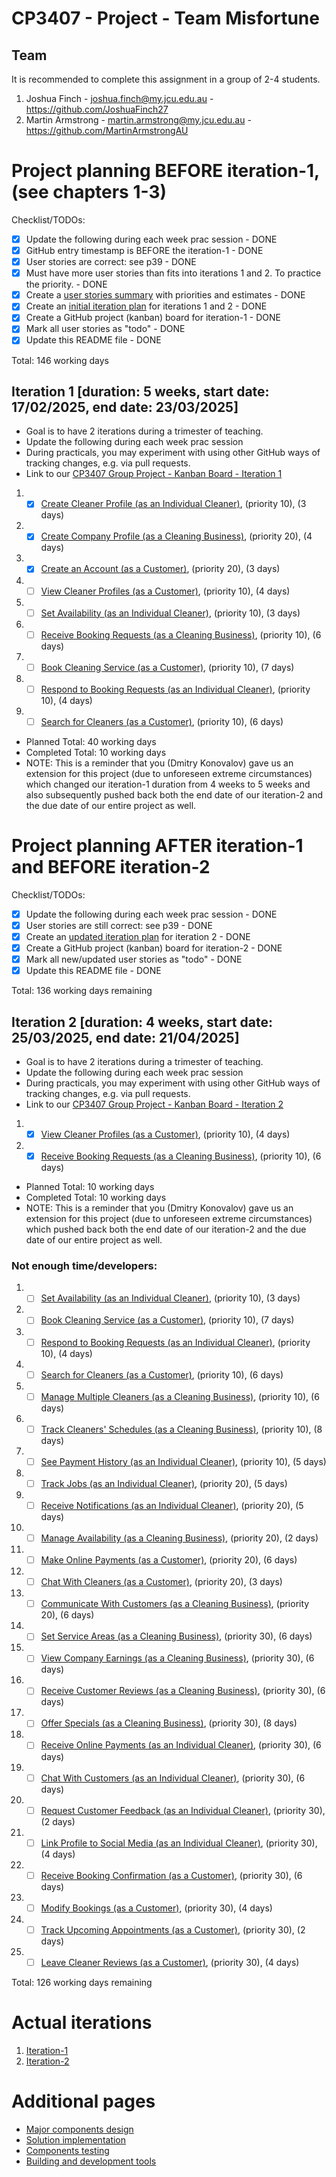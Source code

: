 # CP3407 - Project - Team Misfortune

## Team

It is recommended to complete this assignment in a group of 2-4 students.
1. Joshua Finch - joshua.finch@my.jcu.edu.au - https://github.com/JoshuaFinch27
2. Martin Armstrong - martin.armstrong@my.jcu.edu.au - https://github.com/MartinArmstrongAU


# Project planning BEFORE iteration-1, (see chapters 1-3)
Checklist/TODOs: 
- [x] Update the following during each week prac session - DONE
- [x] GitHub entry timestamp is BEFORE the iteration-1 - DONE
- [x] User stories are correct: see p39 - DONE
- [x] Must have more user stories than fits into iterations 1 and 2. To practice the priority. - DONE
- [x] Create a [user stories summary](./user_stories_summary.md) with priorities and estimates - DONE
- [x] Create an [initial iteration plan](./initial_iteration_plan) for iterations 1 and 2 - DONE
- [x] Create a GitHub project (kanban) board for iteration-1 - DONE
- [x] Mark all user stories as "todo" - DONE
- [x] Update this README file - DONE

Total: 146 working days 

## Iteration 1 [duration: 5 weeks, start date: 17/02/2025, end date: 23/03/2025]

* Goal is to have 2 iterations during a trimester of teaching.
* Update the following during each week prac session
* During practicals, you may experiment with using other GitHub ways of tracking changes, e.g. via pull requests.
* Link to our [CP3407 Group Project - Kanban Board - Iteration 1](https://github.com/users/MartinArmstrongAU/projects/11)

1. - [x] [Create Cleaner Profile (as an Individual Cleaner)](./user_stories/user_story_11.md), (priority 10), (3 days)
2. - [x] [Create Company Profile (as a Cleaning Business)](./user_stories/user_story_01.md), (priority 20), (4 days)
3. - [x] [Create an Account (as a Customer)](./user_stories/user_story_21.md), (priority 20), (3 days)
4. - [ ] [View Cleaner Profiles (as a Customer)](./user_stories/user_story_23.md), (priority 10), (4 days)
5. - [ ] [Set Availability (as an Individual Cleaner)](./user_stories/user_story_12.md), (priority 10), (3 days)
6. - [ ] [Receive Booking Requests (as a Cleaning Business)](./user_stories/user_story_05.md), (priority 10), (6 days)
7. - [ ] [Book Cleaning Service (as a Customer)](./user_stories/user_story_24.md), (priority 10), (7 days)
8. - [ ] [Respond to Booking Requests (as an Individual Cleaner)](./user_stories/user_story_13.md), (priority 10), (4 days)
9. - [ ] [Search for Cleaners (as a Customer)](./user_stories/user_story_22.md), (priority 10), (6 days)

* Planned Total: 40 working days  
* Completed Total: 10 working days
* NOTE: This is a reminder that you (Dmitry Konovalov) gave us an extension for this project (due to unforeseen extreme
circumstances) which changed our iteration-1 duration from 4 weeks to 5 weeks and also subsequently pushed back both the
end date of our iteration-2 and the due date of our entire project as well.


# Project planning AFTER iteration-1 and BEFORE iteration-2
Checklist/TODOs: 
- [x] Update the following during each week prac session - DONE
- [x] User stories are still correct: see p39 - DONE
- [x] Create an [updated iteration plan](./iteration_2_plan) for iteration 2 - DONE
- [x] Create a GitHub project (kanban) board for iteration-2 - DONE
- [x] Mark all new/updated user stories as "todo" - DONE
- [x] Update this README file - DONE

Total: 136 working days remaining

## Iteration 2 [duration: 4 weeks, start date: 25/03/2025, end date: 21/04/2025]

* Goal is to have 2 iterations during a trimester of teaching.
* Update the following during each week prac session
* During practicals, you may experiment with using other GitHub ways of tracking changes, e.g. via pull requests.
* Link to our [CP3407 Group Project - Kanban Board - Iteration 2](https://github.com/users/MartinArmstrongAU/projects/12)

1. - [x] [View Cleaner Profiles (as a Customer)](./user_stories/user_story_23.md), (priority 10), (4 days)
2. - [x] [Receive Booking Requests (as a Cleaning Business)](./user_stories/user_story_05.md), (priority 10), (6 days)

* Planned Total: 10 working days  
* Completed Total: 10 working days
* NOTE: This is a reminder that you (Dmitry Konovalov) gave us an extension for this project (due to unforeseen extreme
circumstances) which pushed back both the end date of our iteration-2 and the due date of our entire project as well.

### Not enough time/developers:
01. - [ ] [Set Availability (as an Individual Cleaner)](./user_stories/user_story_12.md), (priority 10), (3 days)
02. - [ ] [Book Cleaning Service (as a Customer)](./user_stories/user_story_24.md), (priority 10), (7 days)
03. - [ ] [Respond to Booking Requests (as an Individual Cleaner)](./user_stories/user_story_13.md), (priority 10), (4 days)
04. - [ ] [Search for Cleaners (as a Customer)](./user_stories/user_story_22.md), (priority 10), (6 days)
05. - [ ] [Manage Multiple Cleaners (as a Cleaning Business)](./user_stories/user_story_02.md), (priority 10), (6 days)
06. - [ ] [Track Cleaners' Schedules (as a Cleaning Business)](./user_stories/user_story_06.md), (priority 10), (8 days)
07. - [ ] [See Payment History (as an Individual Cleaner)](./user_stories/user_story_19.md), (priority 10), (5 days)
08. - [ ] [Track Jobs (as an Individual Cleaner)](./user_stories/user_story_15.md), (priority 20), (5 days)
09. - [ ] [Receive Notifications (as an Individual Cleaner)](./user_stories/user_story_14.md), (priority 20), (5 days)
10. - [ ] [Manage Availability (as a Cleaning Business)](./user_stories/user_story_04.md), (priority 20), (2 days)
11. - [ ] [Make Online Payments (as a Customer)](./user_stories/user_story_29.md), (priority 20), (6 days)
12. - [ ] [Chat With Cleaners (as a Customer)](./user_stories/user_story_28.md), (priority 20), (3 days)
13. - [ ] [Communicate With Customers (as a Cleaning Business)](./user_stories/user_story_08.md), (priority 20), (6 days)
14. - [ ] [Set Service Areas (as a Cleaning Business)](./user_stories/user_story_03.md), (priority 30), (6 days)
15. - [ ] [View Company Earnings (as a Cleaning Business)](./user_stories/user_story_07.md), (priority 30), (6 days)
16. - [ ] [Receive Customer Reviews (as a Cleaning Business)](./user_stories/user_story_09.md), (priority 30), (6 days)
17. - [ ] [Offer Specials (as a Cleaning Business)](./user_stories/user_story_10.md), (priority 30), (8 days)
18. - [ ] [Receive Online Payments (as an Individual Cleaner)](./user_stories/user_story_16.md), (priority 30), (6 days)
19. - [ ] [Chat With Customers (as an Individual Cleaner)](./user_stories/user_story_17.md), (priority 30), (6 days)
20. - [ ] [Request Customer Feedback (as an Individual Cleaner)](./user_stories/user_story_18.md), (priority 30), (2 days)
21. - [ ] [Link Profile to Social Media (as an Individual Cleaner)](./user_stories/user_story_20.md), (priority 30), (4 days)
22. - [ ] [Receive Booking Confirmation (as a Customer)](./user_stories/user_story_25.md), (priority 30), (6 days)
23. - [ ] [Modify Bookings (as a Customer)](./user_stories/user_story_26.md), (priority 30), (4 days)
24. - [ ] [Track Upcoming Appointments (as a Customer)](./user_stories/user_story_27.md), (priority 30), (2 days)
25. - [ ] [Leave Cleaner Reviews (as a Customer)](./user_stories/user_story_30.md), (priority 30), (4 days)

Total: 126 working days remaining


# Actual iterations
1. [Iteration-1](./iteration_1.md)
2. [Iteration-2](./iteration_2.md)


# Additional pages
* [Major components design](./design.md)
* [Solution implementation](./implementation.md)
* [Components testing](./testing.md)
* [Building and development tools](./tools.md)
